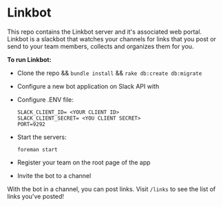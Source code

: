 # Linkbot

This repo contains the Linkbot server and it's associated web portal. Linkbot is a slackbot that watches your channels for
links that you post or send to your team members, collects and organizes them for you.

**To run Linkbot:**

* Clone the repo && `bundle install` && `rake db:create db:migrate`
* Configure a new bot application on Slack API with
* Configure .ENV file:

     `SLACK_CLIENT_ID= <YOUR CLIENT ID>`\
     `SLACK_CLIENT_SECRET= <YOU CLIENT SECRET>`\
     `PORT=9292`

* Start the servers:

    `foreman start`
    
* Register your team on the root page of the app
* Invite the bot to a channel

With the bot in a channel, you can post links. Visit `/links` to see the list of links you've posted!
